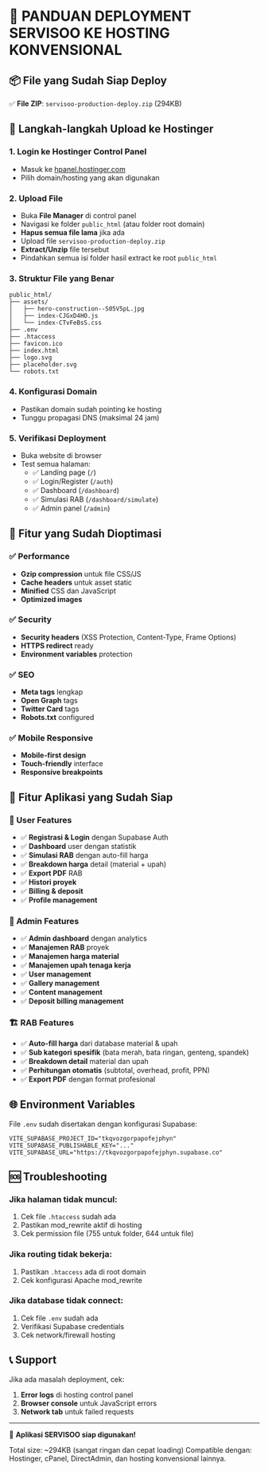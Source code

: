 # 🚀 PANDUAN DEPLOYMENT SERVISOO KE HOSTING KONVENSIONAL

## 📦 File yang Sudah Siap Deploy

✅ **File ZIP**: `servisoo-production-deploy.zip` (294KB)

## 🎯 Langkah-langkah Upload ke Hostinger

### 1. Login ke Hostinger Control Panel
- Masuk ke [hpanel.hostinger.com](https://hpanel.hostinger.com)
- Pilih domain/hosting yang akan digunakan

### 2. Upload File
- Buka **File Manager** di control panel
- Navigasi ke folder `public_html` (atau folder root domain)
- **Hapus semua file lama** jika ada
- Upload file `servisoo-production-deploy.zip`
- **Extract/Unzip** file tersebut
- Pindahkan semua isi folder hasil extract ke root `public_html`

### 3. Struktur File yang Benar
```
public_html/
├── assets/
│   ├── hero-construction--S05V5pL.jpg
│   ├── index-CJGxD4HO.js
│   └── index-CTvFeBsS.css
├── .env
├── .htaccess
├── favicon.ico
├── index.html
├── logo.svg
├── placeholder.svg
└── robots.txt
```

### 4. Konfigurasi Domain
- Pastikan domain sudah pointing ke hosting
- Tunggu propagasi DNS (maksimal 24 jam)

### 5. Verifikasi Deployment
- Buka website di browser
- Test semua halaman:
  - ✅ Landing page (`/`)
  - ✅ Login/Register (`/auth`)
  - ✅ Dashboard (`/dashboard`)
  - ✅ Simulasi RAB (`/dashboard/simulate`)
  - ✅ Admin panel (`/admin`)

## 🔧 Fitur yang Sudah Dioptimasi

### ✅ Performance
- **Gzip compression** untuk file CSS/JS
- **Cache headers** untuk asset static
- **Minified** CSS dan JavaScript
- **Optimized images**

### ✅ Security
- **Security headers** (XSS Protection, Content-Type, Frame Options)
- **HTTPS redirect** ready
- **Environment variables** protection

### ✅ SEO
- **Meta tags** lengkap
- **Open Graph** tags
- **Twitter Card** tags
- **Robots.txt** configured

### ✅ Mobile Responsive
- **Mobile-first design**
- **Touch-friendly** interface
- **Responsive breakpoints**

## 🎨 Fitur Aplikasi yang Sudah Siap

### 👤 User Features
- ✅ **Registrasi & Login** dengan Supabase Auth
- ✅ **Dashboard** user dengan statistik
- ✅ **Simulasi RAB** dengan auto-fill harga
- ✅ **Breakdown harga** detail (material + upah)
- ✅ **Export PDF** RAB
- ✅ **Histori proyek**
- ✅ **Billing & deposit**
- ✅ **Profile management**

### 🔧 Admin Features
- ✅ **Admin dashboard** dengan analytics
- ✅ **Manajemen RAB** proyek
- ✅ **Manajemen harga material**
- ✅ **Manajemen upah tenaga kerja**
- ✅ **User management**
- ✅ **Gallery management**
- ✅ **Content management**
- ✅ **Deposit billing management**

### 🏗️ RAB Features
- ✅ **Auto-fill harga** dari database material & upah
- ✅ **Sub kategori spesifik** (bata merah, bata ringan, genteng, spandek)
- ✅ **Breakdown detail** material dan upah
- ✅ **Perhitungan otomatis** (subtotal, overhead, profit, PPN)
- ✅ **Export PDF** dengan format profesional

## 🌐 Environment Variables

File `.env` sudah disertakan dengan konfigurasi Supabase:
```
VITE_SUPABASE_PROJECT_ID="tkqvozgorpapofejphyn"
VITE_SUPABASE_PUBLISHABLE_KEY="..."
VITE_SUPABASE_URL="https://tkqvozgorpapofejphyn.supabase.co"
```

## 🆘 Troubleshooting

### Jika halaman tidak muncul:
1. Cek file `.htaccess` sudah ada
2. Pastikan mod_rewrite aktif di hosting
3. Cek permission file (755 untuk folder, 644 untuk file)

### Jika routing tidak bekerja:
1. Pastikan `.htaccess` ada di root domain
2. Cek konfigurasi Apache mod_rewrite

### Jika database tidak connect:
1. Cek file `.env` sudah ada
2. Verifikasi Supabase credentials
3. Cek network/firewall hosting

## 📞 Support

Jika ada masalah deployment, cek:
1. **Error logs** di hosting control panel
2. **Browser console** untuk JavaScript errors
3. **Network tab** untuk failed requests

---

🎉 **Aplikasi SERVISOO siap digunakan!**

Total size: ~294KB (sangat ringan dan cepat loading)
Compatible dengan: Hostinger, cPanel, DirectAdmin, dan hosting konvensional lainnya.